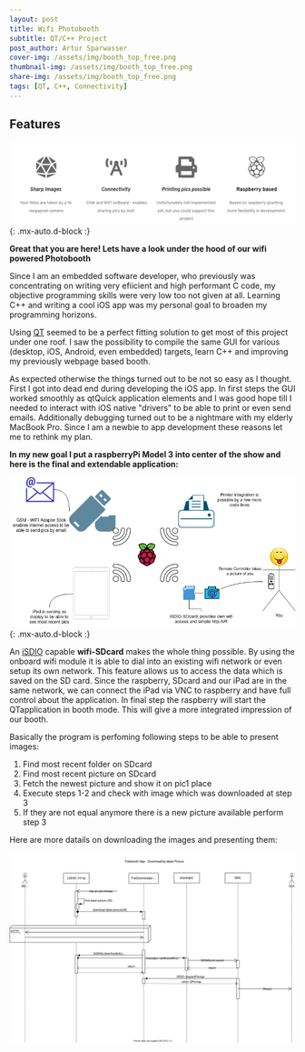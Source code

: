 ```yaml
---
layout: post
title: Wifi Photobooth
subtitle: QT/C++ Project 
post_author: Artur Sparwasser
cover-img: /assets/img/booth_top_free.png
thumbnail-img: /assets/img/booth_top_free.png
share-img: /assets/img/booth_top_free.png
tags: [QT, C++, Connectivity]
---
```


## Features

![booth_features](/assets/img/booth_features.png){: .mx-auto.d-block :}

**Great that you are here! Lets have a look under the hood of our wifi powered Photobooth**



Since I am an embedded software developer, who previously was concentrating on writing very efiicient and high performant C code, my objective programming skills were very low too not given at all.
Learning C++ and writing a cool iOS app was my personal goal to broaden my programming horizons.

Using [QT](https://www.qt.io/) seemed to be a perfect fitting solution to get most of this project under one roof. I saw the possibility to compile the same GUI for various (desktop, iOS, Android, even embedded) targets, learn C++ and improving my previously webpage based booth.

As expected otherwise the things turned out to be not so easy as I thought. First I got into dead end during developing the iOS app. In first steps the GUI worked smoothly as qtQuick application elements and I was good hope till I needed to interact with iOS native "drivers" to be able to print or even send emails. Additionally debugging turned out to be a nightmare with my elderly MacBook Pro. Since I am a newbie to app development these reasons let me to rethink my plan.

**In my new goal I put a raspberryPi Model 3 into center of the show and here is the final and extendable application:**

![booth_overview](/assets/img/booth_overview.png){: .mx-auto.d-block :}

An [iSDIO](https://www.sdcard.org/developers/sd-standard-overview/sdio-isdio/wireless-lan-sd/) capable **wifi-SDcard** makes the whole thing possible. By using the onboard wifi module it is able to dial into an existing wifi network or even setup its own network. This feature allows us to access the data which is saved on the SD card. Since the raspberry, SDcard and our iPad are in the same network, we can connect the iPad via VNC to raspberry and have full control about the application. In final step the raspberry will start the QTapplication in booth mode. This will give a more integrated impression of our booth.

Basically the program is perfoming following steps to be able to present images:

1. Find most recent folder on SDcard 
2. Find most recent picture on SDcard
3. Fetch the newest picture and show it on pic1 place
4. Execute steps 1-2 and check with image which was downloaded at step 3
5. If they are not equal anymore there is a new picture available perform step 3 

Here are more datails on downloading the images and presenting them:

![both_download](/assets/img/booth_download.svg)

